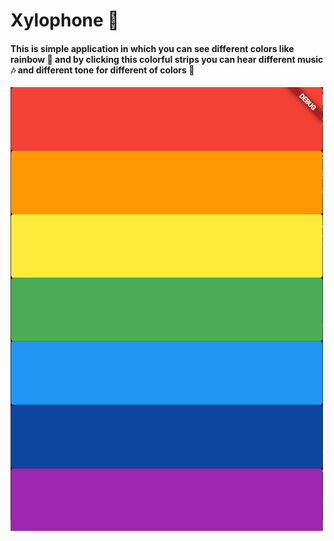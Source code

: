 # Xylophone 🎹

#### This is simple application in which you can see different colors like rainbow 🌈 and by clicking this colorful strips you can hear different music 🎶 and different tone for different of colors 🤩<br>

<img src="ss.png" width="500px">
